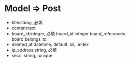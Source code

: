 # Model => Post
  - title:stirng, 必填
  - content:text
  - board_id:integer, 必填
      board_id:integer
      board_referances
      board:belongs_to
  - deleted_at:datetime, default: nil, :index
  - ip_address:string, 必填
  - serail:string, :unique